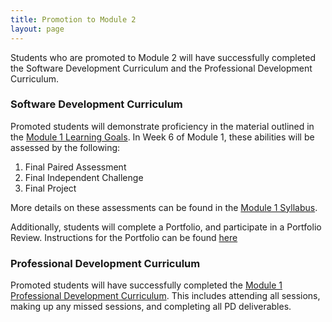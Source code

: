 ```yaml
---
title: Promotion to Module 2
layout: page
---
```


Students who are promoted to Module 2 will have successfully completed the Software Development Curriculum and the Professional Development Curriculum.

### Software Development Curriculum

Promoted students will demonstrate proficiency in the material outlined in the [Module 1 Learning Goals](./learning_goals). In Week 6 of Module 1, these abilities will be assessed by the following:

1. Final Paired Assessment
1. Final Independent Challenge
1. Final Project

More details on these assessments can be found in the [Module 1 Syllabus](./syllabus).

Additionally, students will complete a Portfolio, and participate in a Portfolio Review. Instructions for the Portfolio can be found [here](./portfolios)

### Professional Development Curriculum

Promoted students will have successfully completed the [Module 1 Professional Development Curriculum](https://github.com/turingschool/career-development-curriculum/tree/master/module_one). This includes attending all sessions, making up any missed sessions, and completing all PD deliverables.
